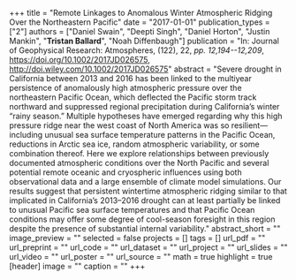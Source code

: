 +++
title = "Remote Linkages to Anomalous Winter Atmospheric Ridging Over the Northeastern Pacific"
date = "2017-01-01"
publication_types = ["2"]
authors = ["Daniel Swain", "Deepti Singh", "Daniel Horton", "Justin Mankin", "**Tristan Ballard**", "Noah Diffenbaugh"]
publication = "In: Journal of Geophysical Research: Atmospheres, (122), 22, _pp. 12,194--12,209_, https://doi.org/10.1002/2017JD026575, http://doi.wiley.com/10.1002/2017JD026575"
abstract = "Severe drought in California between 2013 and 2016 has been linked to the multiyear persistence of anomalously high atmospheric pressure over the northeastern Pacific Ocean, which deflected the Pacific storm track northward and suppressed regional precipitation during California’s winter “rainy season.” Multiple hypotheses have emerged regarding why this high pressure ridge near the west coast of North America was so resilient—including unusual sea surface temperature patterns in the Pacific Ocean, reductions in Arctic sea ice, random atmospheric variability, or some combination thereof. Here we explore relationships between previously documented atmospheric conditions over the North Pacific and several potential remote oceanic and cryospheric influences using both observational data and a large ensemble of climate model simulations. Our results suggest that persistent wintertime atmospheric ridging similar to that implicated in California’s 2013–2016 drought can at least partially be linked to unusual Pacific sea surface temperatures and that Pacific Ocean conditions may offer some degree of cool-season foresight in this region despite the presence of substantial internal variability."
abstract_short = ""
image_preview = ""
selected = false
projects = []
tags = []
url_pdf = ""
url_preprint = ""
url_code = ""
url_dataset = ""
url_project = ""
url_slides = ""
url_video = ""
url_poster = ""
url_source = ""
math = true
highlight = true
[header]
image = ""
caption = ""
+++
